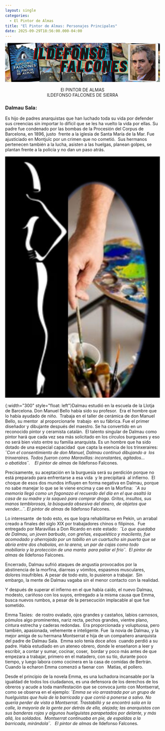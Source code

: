 ```yaml
---
layout: single
categories:
  - El Pintor de Almas
title: "El Pintor de Almas: Personajes Principales"
date: 2025-09-29T18:56:00.000-04:00
---
```

![](/assets/img/banner-el-pintor-de-almas.png)

<center>El PINTOR DE ALMAS</center> 
<center>ILDEFONSO FALCONES DE SIERRA</center>

### **Dalmau Sala**:  

Es hijo de padres anarquistas que han luchado toda su vida por defender sus creencias sin importar lo difícil que se les ha vuelto la vida por ellas. Su padre fue condenado por las bombas de la Procesión del Corpus de Barcelona, en 1896, justo  frente a la iglesia de Santa María de la Mar. Fue ajusticiado en Montjuïc por un crimen que no cometió.  Sus hermanos pertenecen también a la lucha, asisten a las huelgas, planean golpes, se plantan frente a la policía y no dan un paso atrás.   

![](/assets/img/silueta-del-pintor-de-alma.jpg)

{:width="300" style="float: left"}Dalmau estudió en la escuela de la Llotja de Barcelona. Don Manuel Bello había sido su profesor.  Era el hombre que lo había ayudado de niño.  Trabaja en el taller de cerámica de don Manuel Bello, su mentor  al proporcionarle  trabajo  en su fábrica. Fue el primer diseñador y dibujante después del maestro. Se ha convertido en un reconocido pintor y ceramista catalán.  El talento singular de Dalmau como pintor hará que cada vez sea más solicitado en los círculos burgueses y eso no será bien visto entre su familia anarquista. Es un hombre que ha sido dotado de una especial capacidad  que capta la esencia de los trinxeraires:  *´´*Con el consentimiento de don Manuel, Dalmau continuó dibujando a  los trinxeraires. Todos fueron como Maravillas: inconstantes, agitados... o abatidos*´´*.    *El pintor de almas* de Ildefonso Falcones.

Precisamente, su aceptación en la burguesía será su perdición porque no está preparado para enfrentarse a esa vida  y le precipitará  al infierno.  El choque de esos dos mundos influyen en forma negativa en Dalmau, porque no sabe manejar lo que se le viene encima y cae en la Morfina:  *´´*A su memoria llegó como un fogonazo el recuerdo del día en el que asaltó la casa de su madre y la saqueó para comprar droga. Gritos, insultos, sus manos temblorosas, la búsqueda obsesiva del dinero, de objetos que vender...*´´*. *El pintor de almas* de Ildefonso Falcones.

Lo interesante  de todo esto, es que logra rehabilitarse en Pekín, un arrabal creado a finales del siglo XIX por trabajadores chinos o filipinos.  Fue entregado por Maravillas a Don Ricardo en este estado:  *´´*Lo que quedaba de Dalmau, un joven barbudo, con greñas, esquelético y macilento, fue acomodado y aherrojado por un tobillo
en un cuartucho sin puerta que se abría entre dos chabolas, en la arena, un par de cajas como todo mobiliario y la protección de una manta  para paliar el frío*´´*.  *El pintor de almas* de Ildefonso Falcones. 

Encerrado, Dalmau sufrió ataques de angustia provocados por la abstinencia de la morfina, diarreas y vómitos, espasmos musculares, dolores insufribles. A pesar de todo esto, lo pusieron a trabajar.  Sin embargo, la mente de Dalmau vagaba sin el menor contacto con la realidad.

Y después de superar el infierno en el que había caído, el nuevo Dalmau, modesto, cariñoso con los suyos, entregado a la misma causa que Emma, busca nuevos rumbos, a pesar de la persecución implacable al que fue sometido. 

Emma Tàsies:  de rostro ovalado, ojos grandes y castaños, labios carnosos, pómulos algo prominentes, nariz recta, pechos grandes, vientre plano, cintura estrecha y caderas redondas.  Era proporcionada y voluptuosa, pero también, apasionada, vehemente e inteligente. Fue  la novia de Dalmau, y la mejor amiga de su hermana Montserrat e hija de un compañero anarquista del padre de Dalmau Sala.  Emma solo tenía doce años  cuando perdió a su padre. Había estudiado en un ateneo obrero, donde le enseñaron a leer y escribir, a contar y sumar, cocinar, coser,  bordar y poco más antes de que empezara a trabajar, primero en el matadero, con su tío, durante
poco tiempo, y luego labora como cocinera en la casa de comidas de Bertrán.  Cuando la echaron Emma comenzó a faenar con   Matías, el pollero.

Desde el principio de la novela Emma, es una luchadora incansable por la igualdad de todos los ciudadanos, es una defensora de los derechos de los obreros y acude a toda manifestación que se convoca junto con Montserrat, como se observa en el ejemplo: *´´*Emma se vio arrastrada por un grupo de huelguistas que huía de la barricada y que corrió a ponerse a salvo. No quería perder de vista a Montserrat. Trastabilló y se encontró sola en la calle, la mayoría de la gente por detrás de ella, alejada; las anarquistas con sus banderas rojas y algunos huelguistas parapetados por delante, y más allá, los
soldados.  Montserrat continuaba en pie, de espaldas a la barricada, mirándola*´´*.   *El pintor de almas* de Ildefonso Falcones.
